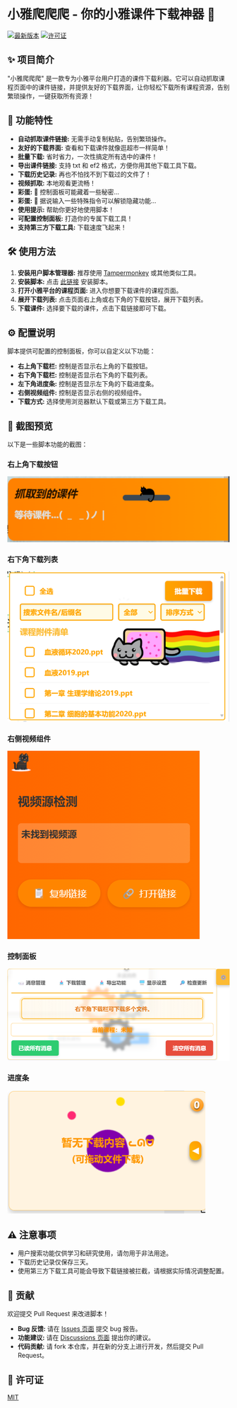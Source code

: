 # 小雅爬爬爬 - 你的小雅课件下载神器 🚀

[![最新版本](https://img.shields.io/github/v/release/zygame1314/XiaoyaDownloader)](https://github.com/zygame1314/XiaoyaDownloader/releases)
[![许可证](https://img.shields.io/github/license/zygame1314/XiaoyaDownloader)](LICENSE)

## ✨ 项目简介

"小雅爬爬爬" 是一款专为小雅平台用户打造的课件下载利器。它可以自动抓取课程页面中的课件链接，并提供友好的下载界面，让你轻松下载所有课程资源，告别繁琐操作，一键获取所有资源！

## 🚀 功能特性

* **自动抓取课件链接:** 无需手动复制粘贴，告别繁琐操作。
* **友好的下载界面:**  查看和下载课件就像逛超市一样简单！
* **批量下载:**  省时省力，一次性搞定所有选中的课件！
* **导出课件链接:** 支持 txt 和 ef2 格式，方便你用其他下载工具下载。
* **下载历史记录:**  再也不怕找不到下载过的文件了！
* **视频抓取:**  本地观看更流畅！
* **彩蛋:**  🤫 控制面板可能藏着一些秘密...
* **彩蛋:**  🤫 据说输入一些特殊指令可以解锁隐藏功能...
* **使用提示:**  帮助你更好地使用脚本！
* **可配置控制面板:**  打造你的专属下载工具！
* **支持第三方下载工具:**  下载速度飞起来！

## 🛠️ 使用方法

1. **安装用户脚本管理器:**  推荐使用 [Tampermonkey](https://www.tampermonkey.net/) 或其他类似工具。
2. **安装脚本:** 点击 [此链接](https://greasyfork.org/zh-CN/scripts/488536) 安装脚本。
3. **打开小雅平台的课程页面:**  进入你想要下载课件的课程页面。
4. **展开下载列表:** 点击页面右上角或右下角的下载按钮，展开下载列表。
5. **下载课件:** 选择要下载的课件，点击下载链接即可下载。

## ⚙️ 配置说明

脚本提供可配置的控制面板，你可以自定义以下功能：

* **右上角下载栏:**  控制是否显示右上角的下载按钮。
* **右下角下载栏:**  控制是否显示右下角的下载列表。
* **左下角进度条:**  控制是否显示左下角的下载进度条。
* **右侧视频组件:**  控制是否显示右侧的视频组件。
* **下载方式:**  选择使用浏览器默认下载或第三方下载工具。

## 📸 截图预览

以下是一些脚本功能的截图：

### 右上角下载按钮

![右上角下载按钮](images/右上角下载列表.png)

### 右下角下载列表

![右下角下载列表](images/右下角下载列表.png)

### 右侧视频组件

![右侧视频组件](images/视频组件.png)

### 控制面板

![控制面板](images/控制面板.png)

### 进度条

![进度条](images/进度条.png)

## ⚠️ 注意事项

* 用户搜索功能仅供学习和研究使用，请勿用于非法用途。
* 下载历史记录仅保存三天。
* 使用第三方下载工具可能会导致下载链接被拦截，请根据实际情况调整配置。

## 🤝 贡献

欢迎提交 Pull Request 来改进脚本！

* **Bug 反馈:**  请在 [Issues 页面](https://github.com/你的用户名/仓库名称/issues) 提交 bug 报告。
* **功能建议:**  请在 [Discussions 页面](https://github.com/你的用户名/仓库名称/discussions) 提出你的建议。
* **代码贡献:**  请 fork 本仓库，并在新的分支上进行开发，然后提交 Pull Request。

## 📄 许可证

[MIT](LICENSE)
